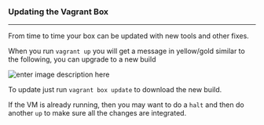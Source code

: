
### Updating the Vagrant Box

----------

<!-- the large screenshots are supposed to be 700px wide, the smaller ones are 400px wide -->

From time to time your box can be updated with new tools and other fixes.

When you run ``vagrant up`` you will get a message in yellow/gold similar to the following, you can upgrade to  a new build

![enter image description here](http://gdurl.com/Lc9Y)

To update just run ``vagrant box update`` to download the new build.

If the VM is already running, then you may want to do a ``halt`` and then do another ``up`` to make sure all the changes are integrated.